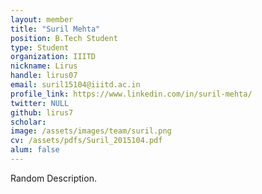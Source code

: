 ```yaml
---
layout: member
title: "Suril Mehta"
position: B.Tech Student
type: Student
organization: IIITD
nickname: Lirus
handle: lirus07
email: suril15104@iiitd.ac.in
profile_link: https://www.linkedin.com/in/suril-mehta/
twitter: NULL
github: lirus7
scholar:
image: /assets/images/team/suril.png
cv: /assets/pdfs/Suril_2015104.pdf
alum: false
---
```


Random Description.

